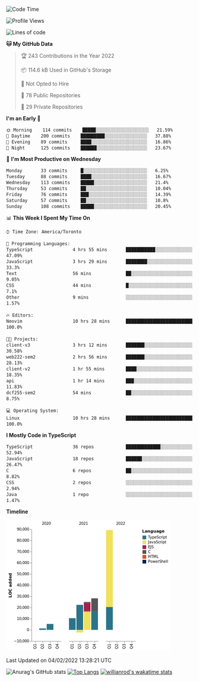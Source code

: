 <!--START_SECTION:waka-->
![Code Time](http://img.shields.io/badge/Code%20Time-140%20hrs%2039%20mins-blue)

![Profile Views](http://img.shields.io/badge/Profile%20Views-24-blue)

![Lines of code](https://img.shields.io/badge/From%20Hello%20World%20I%27ve%20Written-180%20Thousand%20lines%20of%20code-blue)

**🐱 My GitHub Data** 

> 🏆 243 Contributions in the Year 2022
 > 
> 📦 114.6 kB Used in GitHub's Storage 
 > 
> 🚫 Not Opted to Hire
 > 
> 📜 78 Public Repositories 
 > 
> 🔑 29 Private Repositories  
 > 
**I'm an Early 🐤** 

```text
🌞 Morning    114 commits    █████░░░░░░░░░░░░░░░░░░░░   21.59% 
🌆 Daytime    200 commits    █████████░░░░░░░░░░░░░░░░   37.88% 
🌃 Evening    89 commits     ████░░░░░░░░░░░░░░░░░░░░░   16.86% 
🌙 Night      125 commits    ██████░░░░░░░░░░░░░░░░░░░   23.67%

```
📅 **I'm Most Productive on Wednesday** 

```text
Monday       33 commits     █░░░░░░░░░░░░░░░░░░░░░░░░   6.25% 
Tuesday      88 commits     ████░░░░░░░░░░░░░░░░░░░░░   16.67% 
Wednesday    113 commits    █████░░░░░░░░░░░░░░░░░░░░   21.4% 
Thursday     53 commits     ██░░░░░░░░░░░░░░░░░░░░░░░   10.04% 
Friday       76 commits     ███░░░░░░░░░░░░░░░░░░░░░░   14.39% 
Saturday     57 commits     ██░░░░░░░░░░░░░░░░░░░░░░░   10.8% 
Sunday       108 commits    █████░░░░░░░░░░░░░░░░░░░░   20.45%

```


📊 **This Week I Spent My Time On** 

```text
⌚︎ Time Zone: America/Toronto

💬 Programming Languages: 
TypeScript               4 hrs 55 mins       ███████████░░░░░░░░░░░░░░   47.09% 
JavaScript               3 hrs 29 mins       ████████░░░░░░░░░░░░░░░░░   33.3% 
Text                     56 mins             ██░░░░░░░░░░░░░░░░░░░░░░░   9.05% 
CSS                      44 mins             █░░░░░░░░░░░░░░░░░░░░░░░░   7.1% 
Other                    9 mins              ░░░░░░░░░░░░░░░░░░░░░░░░░   1.57%

🔥 Editors: 
Neovim                   10 hrs 28 mins      █████████████████████████   100.0%

🐱‍💻 Projects: 
client-v3                3 hrs 12 mins       ███████░░░░░░░░░░░░░░░░░░   30.58% 
web222-sem2              2 hrs 56 mins       ███████░░░░░░░░░░░░░░░░░░   28.13% 
client-v2                1 hr 55 mins        ████░░░░░░░░░░░░░░░░░░░░░   18.35% 
api                      1 hr 14 mins        ███░░░░░░░░░░░░░░░░░░░░░░   11.83% 
dcf255-sem2              54 mins             ██░░░░░░░░░░░░░░░░░░░░░░░   8.75%

💻 Operating System: 
Linux                    10 hrs 28 mins      █████████████████████████   100.0%

```

**I Mostly Code in TypeScript** 

```text
TypeScript               36 repos            █████████████░░░░░░░░░░░░   52.94% 
JavaScript               18 repos            ██████░░░░░░░░░░░░░░░░░░░   26.47% 
C                        6 repos             ██░░░░░░░░░░░░░░░░░░░░░░░   8.82% 
CSS                      2 repos             ░░░░░░░░░░░░░░░░░░░░░░░░░   2.94% 
Java                     1 repo              ░░░░░░░░░░░░░░░░░░░░░░░░░   1.47%

```


**Timeline**

![Chart not found](https://raw.githubusercontent.com/wise-introvert/wise-introvert/master/charts/bar_graph.png) 


 Last Updated on 04/02/2022 13:28:21 UTC
<!--END_SECTION:waka-->

![Anurag's GitHub stats](https://github-readme-stats.vercel.app/api?username=wise-introvert&count_private=true&show_icons=true)
[![Top Langs](https://github-readme-stats.vercel.app/api/top-langs/?username=wise-introvert&langs_count=10)](https://github.com/anuraghazra/github-readme-stats)
[![willianrod's wakatime stats](https://github-readme-stats.vercel.app/api/wakatime?username=wiseintrovert)](https://github.com/anuraghazra/github-readme-stats)
